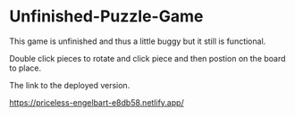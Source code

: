 # Unfinished-Puzzle-Game

This game is unfinished and thus a little buggy but it still is functional.

Double click pieces to rotate and click piece and then postion on the board to place. 

The link to the deployed version.

https://priceless-engelbart-e8db58.netlify.app/
